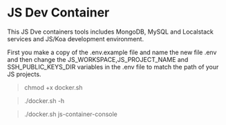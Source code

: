 # JS Dev Container

This JS Dve containers tools includes MongoDB, MySQL and Localstack services and JS/Koa development environment.

First you make a copy of the .env.example file and name the new file .env and then change the JS_WORKSPACE,JS_PROJECT_NAME and SSH_PUBLIC_KEYS_DIR variables in the .env file to match the path of your JS projects.


> chmod +x docker.sh

> ./docker.sh -h

> ./docker.sh js-container-console

